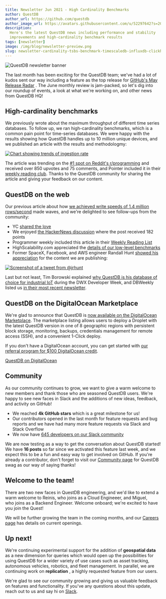 ```yaml
---
title: Newsletter Jun 2021 - High Cardinality Benchmarks
author: QuestDB
author_url: https://github.com/questdb
author_image_url: https://avatars.githubusercontent.com/u/52297642?s=200&v=4
description:
  Here's the latest QuestDB news including performance and stability
  improvements and high-cardinality benchmark results
tags: [newsletter]
image: /img/blog/newsletter-preview.png
slug: newsletter-cardinality-tsbs-benchmark-timescaledb-influxdb-clickhouse
---
```


![QuestDB newsletter banner](/img/blog/newsletter.png)

The last month has been exciting for the QuestDB team; we've had a lot of kudos
sent our way including a feature as the top release for
[GitHub's May Release Radar](https://github.blog/2021-06-04-release-radar-may-2021/)
. The June monthly review is jam-packed, so let's dig into our roundup of
events, a look at what we're working on, and other news from QuestDB HQ!

## High-cardinality benchmarks

We previously wrote about the maximum throughput of different time series
databases. To follow up, we ran high-cardinality benchmarks, which is a common
pain point for time-series databases. We were happy with the results showing how
QuestDB handles up to 10 million unique devices, and we published an article
with the results and methodologmy:

[![Chart showing trends of ingestion rate](/img/blog/2021-07-06/high-cardinality-benchmakrs.png)](/blog/2021/06/16/high-cardinality-time-series-data-performance/)

The article was trending on the
[#1 spot on Reddit's r/programming](https://www.reddit.com/r/programming/comments/o4top6/how_databases_handle_10_million_devices_in/)
and received over 850 upvotes and 75 comments, and Pointer included it in their
[weekly reading club](https://www.pointer.io/archives/025e73f2a9/). Thanks to
the QuestDB community for sharing the article and giving your feedback on our
content.

## QuestDB on the web

Our previous article about how
[we achieved write speeds of 1.4 million rows/second](/blog/2021/05/10/questdb-release-6-0-tsbs-benchmark/)
made waves, and we're delighted to see follow-ups from the community:

- YC
  [shared the love](https://twitter.com/ycombinator/status/1392894963394953218)
- We enjoyed
  [the HackerNews discussion](https://news.ycombinator.com/item?id=27411307)
  where the post received 182 points
- Programmer weekly included this article in their
  [Weekly Reading List](https://newsletterest.com/message/58109/Programmer-Weekly-Issue-54)
- HighScalability.com appreciated the
  [details of our low-level benchmarks](http://highscalability.com/blog/2021/6/25/stuff-the-internet-says-on-scalability-for-june-25th-2021.html)
- Former SpaceX, Facebook, and AWS engineer Randall Hunt
  [showed his appreciation](https://twitter.com/jrhunt/status/1401753183668490241)
  for the content we are publishing:

[![Screenshot of a tweet from @jrhunt](/img/blog/2021-07-06/tweet.png)](https://twitter.com/jrhunt/status/1401753183668490241)

Last but not least, Tim Borowski explained
[why QuestDB is his database of choice for industrial IoT](https://www.developer-week.de/programm/#/talk/schnell-schneller-questdb)
during the DWX Developer Week, and DBWeekly listed us
[in their most recent newsletter](https://dbweekly.com/issues/360).

## QuestDB on the DigitalOcean Marketplace

We're glad to announce that QuestDB is
[now available on the DigitalOcean Marketplace](https://marketplace.digitalocean.com/apps/questdb).
The marketplace listing allows users to deploy a Droplet with the latest QuestDB
version in one of 8 geographic regions with persistent block storage,
monitoring, backups, credentials management for remote access (SSH), and a
convenient 1-Click deploy.

If you don't have a DigitalOcean account, you can get started with
[our referral program for \$100 DigitalOcean credit](https://www.digitalocean.com/?refcode=50d6b551562b&utm_campaign=Referral_Invite&utm_medium=Referral_Program).

[QuestDB on DigitalOcean](https://cloud.digitalocean.com/droplets/new?image=questdb-20-04)

## Community

As our community continues to grow, we want to give a warm welcome to new
members and thank those who are seasoned QuestDB users. We're happy to see new
faces in Slack and the additions of new ideas, feedback, and activity on GitHub!

- We reached **4k GitHub stars** which is a great milestone for us!
- Our contributors opened in the last month for feature requests and bug reports
  and we have had many more feature requests via Slack and Stack Overflow
- We now have [645 developers on our Slack community]({@slackUrl@})

We are now testing as a way to get the conversation about QuestDB started! We
have **16 posts** so far since we activated this feature last week, and we
expect this to be a fun and easy way to get involved on GitHub. If you're
already a contributor, don't forget to visit our [Community page](/community/)
for QuestDB swag as our way of saying thanks!

## Welcome to the team!

There are two new faces in QuestDB engineering, and we'd like to extend a warm
welcome to Reinis, who joins as a Cloud Engineeer, and Miguel, who joins as a
Backend Engineer. Welcome onboard; we're excited to have you join the Quest!

We will be further growing the team in the coming months, and our
[Careers page](/careers/) has details on current openings.

## Up next!

We're continuing experimental support for the addition of **geospatial data** as
a new dimension for queries which would open up the possibilities for using
QuestDB for a wider variety of use cases such as asset tracking, autonomous
vehicles, robotics, and fleet management. In parallel, we are continuing work on
**replication** , a highly requested feature from our users.

We're glad to see our community growing and giving us valuable feedback on
features and functionality. If you've any questions about this update, reach out
to us and say hi on [Slack]({@slackUrl@}).
